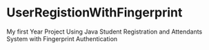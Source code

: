# UserRegistionWithFingerprint
My first Year Project Using Java Student Registration and Attendants System with Fingerprint Authentication 

